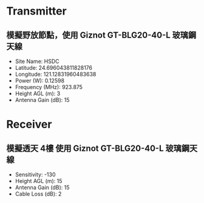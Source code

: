 
# Transmitter

## 模擬野放節點，使用 Giznot GT-BLG20-40-L 玻璃鋼天線

- Site Name: HSDC
- Latitude: 24.696043811828176
- Longitude: 121.12831960483638
- Power (W): 0.12598
- Frequency (MHz): 923.875
- Height AGL (m): 3
- Antenna Gain (dB): 15

# Receiver

## 模擬透天 4樓 使用 Giznot GT-BLG20-40-L 玻璃鋼天線

- Sensitivity: -130
- Height AGL (m): 15
- Antenna Gain (dB): 15
- Cable Loss (dB): 2
